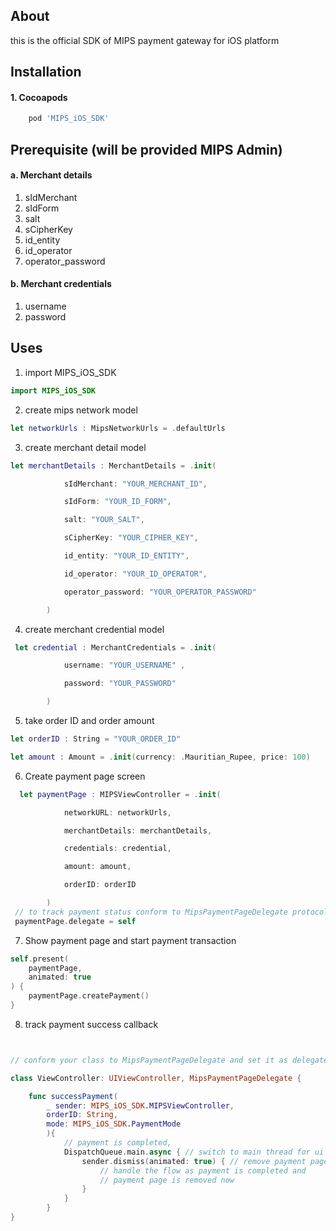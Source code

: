 ## About

this is the official SDK of MIPS payment gateway for iOS platform

## Installation

#### 1. Cocoapods

```ruby
	pod 'MIPS_iOS_SDK'
```

## Prerequisite (will be provided MIPS Admin)

#### a. Merchant details

1. sIdMerchant
2. sIdForm
3. salt
4. sCipherKey
5. id_entity
6. id_operator
7. operator_password

#### b. Merchant credentials

1. username
2. password

## Uses

1. import MIPS_iOS_SDK

```swift
import MIPS_iOS_SDK
```

2. create mips network model

```swift
let networkUrls : MipsNetworkUrls = .defaultUrls
```

3. create merchant detail model

```swift
let merchantDetails : MerchantDetails = .init(

            sIdMerchant: "YOUR_MERCHANT_ID",

            sIdForm: "YOUR_ID_FORM",

            salt: "YOUR_SALT",

            sCipherKey: "YOUR_CIPHER_KEY",

            id_entity: "YOUR_ID_ENTITY",

            id_operator: "YOUR_ID_OPERATOR",

            operator_password: "YOUR_OPERATOR_PASSWORD"

        )
```

4. create merchant credential model

```swift
 let credential : MerchantCredentials = .init(

            username: "YOUR_USERNAME" ,

            password: "YOUR_PASSWORD"

        )
```

5. take order ID and order amount

```swift
let orderID : String = "YOUR_ORDER_ID"

let amount : Amount = .init(currency: .Mauritian_Rupee, price: 100)
```

6. Create payment page screen

```swift
  let paymentPage : MIPSViewController = .init(

            networkURL: networkUrls,

            merchantDetails: merchantDetails,

            credentials: credential,

            amount: amount,

            orderID: orderID

        )
 // to track payment status conform to MipsPaymentPageDelegate protocol and make your class delegate to paymet page
 paymentPage.delegate = self
```

7. Show payment page and start payment transaction

```swift
self.present(
    paymentPage,
    animated: true
) {
    paymentPage.createPayment()
}
```

8. track payment success callback

```swift


// conform your class to MipsPaymentPageDelegate and set it as delegate of payment page

class ViewController: UIViewController, MipsPaymentPageDelegate {

	func successPayment(
	    _ sender: MIPS_iOS_SDK.MIPSViewController,
	    orderID: String,
		mode: MIPS_iOS_SDK.PaymentMode
		){
			// payment is completed,
			DispatchQueue.main.async { // switch to main thread for ui operation
			    sender.dismiss(animated: true) { // remove payment page,
				    // handle the flow as payment is completed and
				    // payment page is removed now
			    }
			}
		}
}
```
